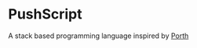 # PushScript
A stack based programming language inspired by [Porth]("https://www.gitlab.com/tsoding/porth" "Porth Gitlab Repo")